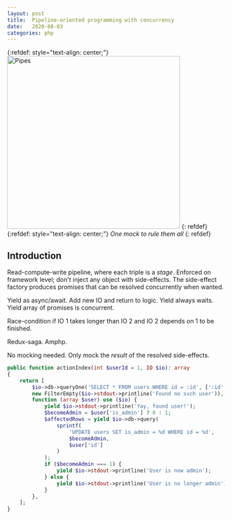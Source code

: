 ```yaml
---
layout: post
title:  Pipeline-oriented programming with concurrency
date:   2020-08-03
categories: php
---
```


{:refdef: style="text-align: center;"}
<img src="{{ site.url }}/assets/img/pipe.webp" alt="Pipes" height="400px"/>
{: refdef}
{:refdef: style="text-align: center;"}
_One mock to rule them all_
{: refdef}

## Introduction

Read-compute-write pipeline, where each triple is a _stage_. Enforced on framework level; don't inject any object with side-effects. The side-effect factory produces promises that can be resolved concurrently when wanted.

Yield as async/await. Add new IO and return to logic. Yield always waits. Yield array of promises is concurrent.

Race-condition if IO 1 takes longer than IO 2 and IO 2 depends on 1 to be finished.

Redux-saga. Amphp.

No mocking needed. Only mock the _result_ of the resolved side-effects.

```php
public function actionIndex(int $userId = 1, IO $io): array
{
    return [
        $io->db->queryOne('SELECT * FROM users WHERE id = :id', [':id' => $userId]),
        new FilterEmpty($io->stdout->printline('Found no such user')),
        function (array $user) use ($io) {
            yield $io->stdout->printline('Yay, found user!');
            $becomeAdmin = $user['is_admin'] ? 0 : 1;
            $affectedRows = yield $io->db->query(
                sprintf(
                    'UPDATE users SET is_admin = %d WHERE id = %d',
                    $becomeAdmin,
                    $user['id']
                )
            );
            if ($becomeAdmin === 1) {
                yield $io->stdout->printline('User is now admin');
            } else {
                yield $io->stdout->printline('User is no longer admin');
            }
        },
    ];
}
```
